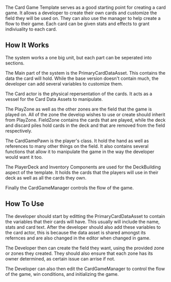 The Card Game Template serves as a good starting point for creating a card game. It allows a developer to create their own 
cards and customize the field they will be used on. They can also use the manager to help create a flow to their game. 
Each card can be given stats and effects to grant indiviuality to each card.

## How It Works

The system works a one big unit, but each part can be seperated into sections.

The Main part of the system is the PrimaryCardDataAsset. This contains the data the card will hold. While the base version doesn't contain much, the developer can add several variables to customize them.

The Card actor is the physical repersentation of the cards. It acts as a vessel for the Card Data Assets to manipulate.

The PlayZone as well as the other zones are the field that the game is played on. All of the zone the develop wishes to use or create should inherit from PlayZone. FieldZone contains the cards that are played, while the deck and discard piles hold cards in the deck and that are removed from the field respectively.

The CardGamePawn is the player's class. It hold the hand as well as references to many other things on the field. It also contains several functions that allow it to manipulate the game in the way the developer would want it too.

The PlayerDeck and Inventory Components are used for the DeckBuilding aspect of the template. It holds the cards that the players will use in their deck as well as all the cards they own.

Finally the CardGameManager controls the flow of the game.

## How To Use

The developer should start by editting the PrimaryCardDataAsset to contain the variables that their cards will have. This usually will include the name, stats and card text. After the developer should also add these variables to the card actor, this is because the data asset is shared amongst its refernces and are also changed in the editor when changed in game.

The Developer then can create the field they want, using the provided zone or zones they created.
They should also ensure that each zone has its owner determined, as certain issue can arrise if not.

The Developer can also then edit the CardGameManager to control the flow of the game, win conditions, and initializing the game.